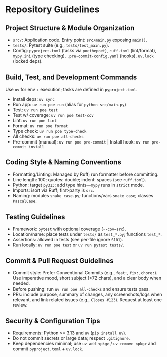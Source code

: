 # Repository Guidelines

## Project Structure & Module Organization
- `src/`: Application code. Entry point: `src/main.py` exposing `main()`.
- `tests/`: Pytest suite (e.g., `tests/test_main.py`).
- Config: `pyproject.toml` (tasks via `poethepoet`), `ruff.toml` (lint/format), `mypy.ini` (type checking), `.pre-commit-config.yaml` (hooks), `uv.lock` (locked deps).

## Build, Test, and Development Commands
Use `uv` for env + execution; tasks are defined in `pyproject.toml`.
- Install deps: `uv sync`
- Run app: `uv run poe run` (alias for `python src/main.py`)
- Test: `uv run poe test`
- Test w/ coverage: `uv run poe test-cov`
- Lint: `uv run poe lint`
- Format: `uv run poe format`
- Type check: `uv run poe type-check`
- All checks: `uv run poe all-checks`
- Pre-commit (manual): `uv run poe pre-commit` | Install hook: `uv run pre-commit install`

## Coding Style & Naming Conventions
- Formatting/Linting: Managed by Ruff; run formatter before committing.
- Line length: 100; quotes: double; indent: spaces (see `ruff.toml`).
- Python: target `py313`; add type hints—`mypy` runs in `strict` mode.
- Imports: isort via Ruff; first‑party is `src`.
- Naming: modules `snake_case.py`; functions/vars `snake_case`; classes `PascalCase`.

## Testing Guidelines
- Framework: `pytest` with optional coverage (`--cov=src`).
- Location/name: place tests under `tests/` as `test_*.py`; functions `test_*`.
- Assertions: allowed in tests (see per-file ignore `S101`).
- Run locally: `uv run poe test` or `uv run pytest tests/`.

## Commit & Pull Request Guidelines
- Commit style: Prefer Conventional Commits (e.g., `feat:`, `fix:`, `chore:`). Use imperative mood, short subject (<72 chars), and a clear body when needed.
- Before pushing: run `uv run poe all-checks` and ensure tests pass.
- PRs: include purpose, summary of changes, any screenshots/logs when relevant, and link related issues (e.g., `Closes #123`). Request at least one review.

## Security & Configuration Tips
- Requirements: Python >= 3.13 and `uv` (`pip install uv`).
- Do not commit secrets or large data; respect `.gitignore`.
- Keep dependencies minimal; use `uv add <pkg>` / `uv remove <pkg>` and commit `pyproject.toml` + `uv.lock`.
